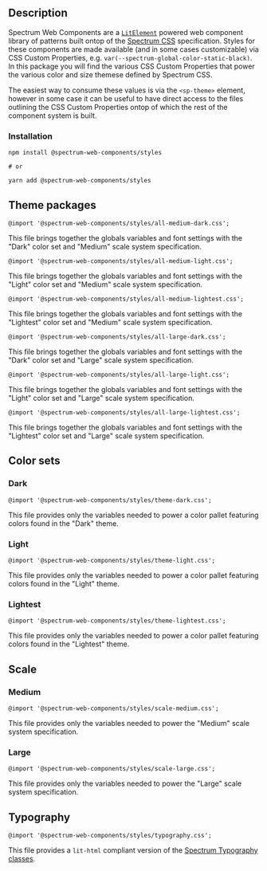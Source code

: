 ## Description

Spectrum Web Components are a [`LitElement`](https://lit-element.polymer-project.org) powered web component library of patterns built ontop of the [Spectrum CSS](https://opensource.adobe.com/spectrum-css) specification. Styles for these components are made available (and in some cases customizable) via CSS Custom Properties, e.g. `var(--spectrum-global-color-static-black)`. In this package you will find the various CSS Custom Properties that power the various color and size themese defined by Spectrum CSS.

The easiest way to consume these values is via the `<sp-theme>` element, however in some case it can be useful to have direct access to the files outlining the CSS Custom Properties ontop of which the rest of the component system is built.

### Installation

```
npm install @spectrum-web-components/styles

# or

yarn add @spectrum-web-components/styles
```

## Theme packages

```
@import '@spectrum-web-components/styles/all-medium-dark.css';
```

This file brings together the globals variables and font settings with the "Dark" color set and "Medium" scale system specification.

```
@import '@spectrum-web-components/styles/all-medium-light.css';
```

This file brings together the globals variables and font settings with the "Light" color set and "Medium" scale system specification.

```
@import '@spectrum-web-components/styles/all-medium-lightest.css';
```

This file brings together the globals variables and font settings with the "Lightest" color set and "Medium" scale system specification.

```
@import '@spectrum-web-components/styles/all-large-dark.css';
```

This file brings together the globals variables and font settings with the "Dark" color set and "Large" scale system specification.

```
@import '@spectrum-web-components/styles/all-large-light.css';
```

This file brings together the globals variables and font settings with the "Light" color set and "Large" scale system specification.

```
@import '@spectrum-web-components/styles/all-large-lightest.css';
```

This file brings together the globals variables and font settings with the "Lightest" color set and "Large" scale system specification.

## Color sets

### Dark

```
@import '@spectrum-web-components/styles/theme-dark.css';
```

This file provides only the variables needed to power a color pallet featuring colors found in the "Dark" theme.

### Light

```
@import '@spectrum-web-components/styles/theme-light.css';
```

This file provides only the variables needed to power a color pallet featuring colors found in the "Light" theme.

### Lightest

```
@import '@spectrum-web-components/styles/theme-lightest.css';
```

This file provides only the variables needed to power a color pallet featuring colors found in the "Lightest" theme.

## Scale

### Medium

```
@import '@spectrum-web-components/styles/scale-medium.css';
```

This file provides only the variables needed to power the "Medium" scale system specification.

### Large

```
@import '@spectrum-web-components/styles/scale-large.css';
```

This file provides only the variables needed to power the "Large" scale system specification.

## Typography

```
@import '@spectrum-web-components/styles/typography.css';
```

This file provides a `lit-html` compliant version of the [Spectrum Typography classes](https://opensource.adobe.com/spectrum-css/components/typography/).
